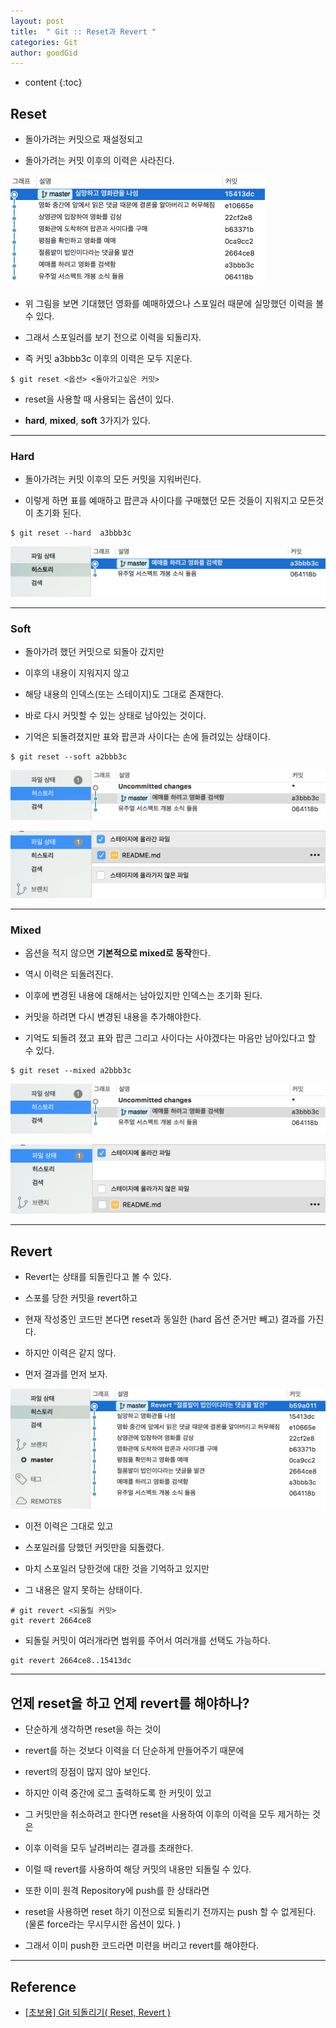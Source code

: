 ```yaml
---
layout: post
title:  " Git :: Reset과 Revert "
categories: Git
author: goodGid
---
```

* content
{:toc}

## Reset

* 돌아가려는 커밋으로 재설정되고 

* 돌아가려는 커밋 이후의 이력은 사라진다.








![](/assets/img/git/git_reset_vs_revert_1.png)

* 위 그림을 보면 기대했던 영화를 예매하였으나 스포일러 때문에 실망했던 이력을 볼 수 있다.

* 그래서 스포일러를 보기 전으로 이력을 되돌리자.

* 즉 커밋 a3bbb3c 이후의 이력은 모두 지운다.

```
$ git reset <옵션> <돌아가고싶은 커밋>
```

* reset을 사용할 때 사용되는 옵션이 있다.

* **hard**, **mixed**, **soft** 3가지가 있다.

---

### Hard

* 돌아가려는 커밋 이후의 모든 커밋을 지워버린다.

* 이렇게 하면 표를 예매하고 팝콘과 사이다를 구매했던 모든 것들이 지워지고 모든것이 초기화 된다.


```
$ git reset --hard  a3bbb3c
```

![](/assets/img/git/git_reset_vs_revert_2.png)


---

### Soft

* 돌아가려 했던 커밋으로 되돌아 갔지만

* 이후의 내용이 지워지지 않고

* 해당 내용의 인덱스(또는 스테이지)도 그대로 존재한다. 

* 바로 다시 커밋할 수 있는 상태로 남아있는 것이다. 

* 기억은 되돌려졌지만 표와 팝콘과 사이다는 손에 들려있는 상태이다.

```
$ git reset --soft a2bbb3c
```


![](/assets/img/git/git_reset_vs_revert_3.png)

![](/assets/img/git/git_reset_vs_revert_4.png)


---

### Mixed

* 옵션을 적지 않으면 **기본적으로 mixed로 동작**한다.

* 역시 이력은 되돌려진다. 

* 이후에 변경된 내용에 대해서는 남아있지만 인덱스는 초기화 된다. 

* 커밋을 하려면 다시 변경된 내용을 추가해야한다.

* 기억도 되돌려 졌고 표와 팝콘 그리고 사이다는 사야겠다는 마음만 남아있다고 할 수 있다.


```
$ git reset --mixed a2bbb3c
```

![](/assets/img/git/git_reset_vs_revert_5.png)

![](/assets/img/git/git_reset_vs_revert_6.png)


---

## Revert

* Revert는 상태를 되돌린다고 볼 수 있다.

* 스포를 당한 커밋을 revert하고 

* 현재 작성중인 코드만 본다면 reset과 동일한 (hard 옵션 준거만 빼고) 결과를 가진다. 

* 하지만 이력은 같지 않다. 

* 먼저 결과를 먼저 보자.

![](/assets/img/git/git_reset_vs_revert_7.png)

* 이전 이력은 그대로 있고

* 스포일러를 당했던 커밋만을 되돌렸다. 

* 마치 스포일러 당한것에 대한 것을 기억하고 있지만

* 그 내용은 알지 못하는 상태이다.

```
# git revert <되돌릴 커밋> 
git revert 2664ce8
```

* 되돌릴 커밋이 여러개라면 범위를 주어서 여러개를 선택도 가능하다.

```
git revert 2664ce8..15413dc
```


---

## 언제 reset을 하고 언제 revert를 해야하나?

* 단순하게 생각하면 reset을 하는 것이 

* revert를 하는 것보다 이력을 더 단순하게 만들어주기 때문에 

* revert의 장점이 많지 않아 보인다. 

* 하지만 이력 중간에 로그 출력하도록 한 커밋이 있고 

* 그 커밋만을 취소하려고 한다면 reset을 사용하여 이후의 이력을 모두 제거하는 것은 

* 이후 이력을 모두 날려버리는 결과를 초래한다. 

* 이럴 때 revert를 사용하여 해당 커밋의 내용만 되돌릴 수 있다. 

* 또한 이미 원격 Repository에 push를 한 상태라면 

* reset을 사용하면 reset 하기 이전으로 되돌리기 전까지는 push 할 수 없게된다. <br> (물론 force라는 무시무시한 옵션이 있다. ) 

* 그래서 이미 push한 코드라면 미련을 버리고 revert를 해야한다.


---

## Reference

* [[초보용] Git 되돌리기( Reset, Revert )](https://www.devpools.kr/2017/02/05/%EC%B4%88%EB%B3%B4%EC%9A%A9-git-%EB%90%98%EB%8F%8C%EB%A6%AC%EA%B8%B0-reset-revert/)
